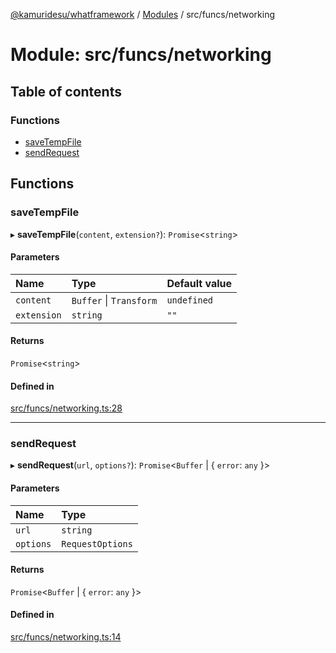 [@kamuridesu/whatframework](../README.md) / [Modules](../modules.md) / src/funcs/networking

# Module: src/funcs/networking

## Table of contents

### Functions

- [saveTempFile](src_funcs_networking.md#savetempfile)
- [sendRequest](src_funcs_networking.md#sendrequest)

## Functions

### saveTempFile

▸ **saveTempFile**(`content`, `extension?`): `Promise`<`string`\>

#### Parameters

| Name | Type | Default value |
| :------ | :------ | :------ |
| `content` | `Buffer` \| `Transform` | `undefined` |
| `extension` | `string` | `""` |

#### Returns

`Promise`<`string`\>

#### Defined in

[src/funcs/networking.ts:28](https://github.com/kamuridesu/WhatFramework/blob/9b80f30/src/funcs/networking.ts#L28)

___

### sendRequest

▸ **sendRequest**(`url`, `options?`): `Promise`<`Buffer` \| { `error`: `any`  }\>

#### Parameters

| Name | Type |
| :------ | :------ |
| `url` | `string` |
| `options` | `RequestOptions` |

#### Returns

`Promise`<`Buffer` \| { `error`: `any`  }\>

#### Defined in

[src/funcs/networking.ts:14](https://github.com/kamuridesu/WhatFramework/blob/9b80f30/src/funcs/networking.ts#L14)
